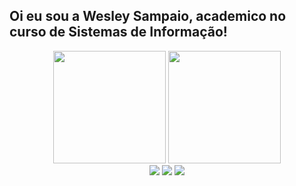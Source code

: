 ## Oi eu sou a Wesley Sampaio, academico no curso de Sistemas de Informação!

<div align="center">
  <a href="https://github.com/Wesley-Sampaio"></a>
  <img height="180cm" src="https://github-readme-stats.vercel.app/api?username=Wesley-Sampaio&show_icons=true&theme=dracula&include_all_commits=true&count_private=true"/>
  <img height="180cm" src="https://github-readme-stats.vercel.app/api/top-langs/?username=Wesley-Sampaio&layout=compact&langs_count=7&theme=dracula"/>
<div> 
  <a href="https://instagram.com/_sampaiowesley" target="_blank"><img src="https://img.shields.io/badge/-Instagram-%23E4405F?style=for-the-badge&logo=instagram&logoColor=white" target="_blank"></a>
  <a href = "wesley.sampaio@estudantes.ifg.edu.br"><img src="https://img.shields.io/badge/-Gmail-%23333?style=for-the-badge&logo=gmail&logoColor=white" target="_blank"></a>
  <a href="https://www.linkedin.com/in/wesleydasilvasampaio/" target="_blank"><img src="https://img.shields.io/badge/-LinkedIn-%230077B5?style=for-the-badge&logo=linkedin&logoColor=white" target="_blank"></a> 
 
</div>
